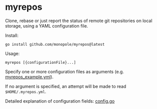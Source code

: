 # myrepos

Clone, rebase or just report the status of remote git
repositories on local storage, using a YAML configuration file.

Install:
```
go install github.com/monopole/myrepos@latest
```

Usage:
```
myrepos [{configurationFile}...]
```

Specify one or more configuration files
as arguments (e.g. [myrepos_example.yml](myrepos_example.yml)).

If no argument is specified, an attempt
will be made to read `$HOME/.myrepos.yml`.

Detailed explanation of configuration fields: [config.go](internal/config/config.go)
